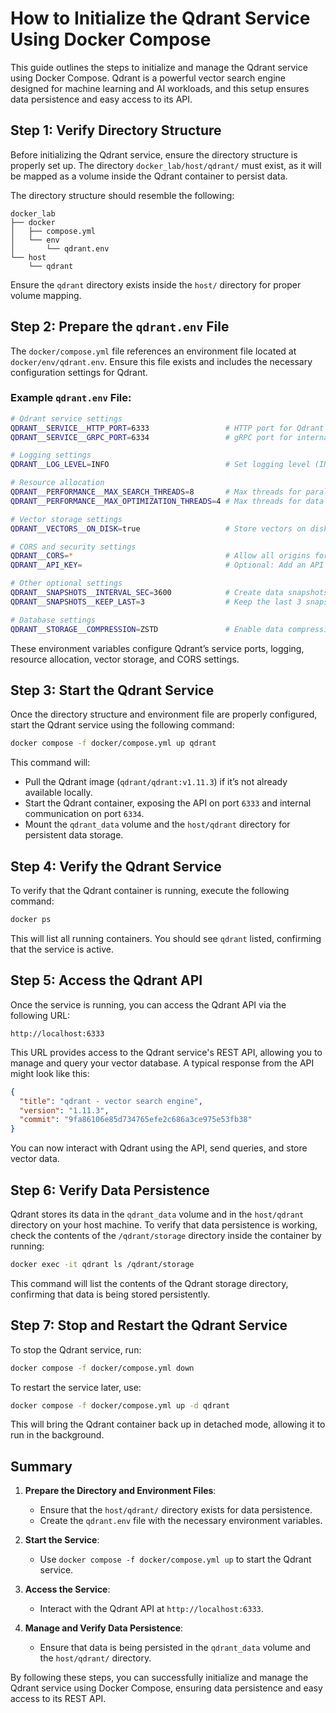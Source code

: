 # How to Initialize the Qdrant Service Using Docker Compose

This guide outlines the steps to initialize and manage the Qdrant service using Docker Compose. Qdrant is a powerful vector search engine designed for machine learning and AI workloads, and this setup ensures data persistence and easy access to its API.

## Step 1: Verify Directory Structure

Before initializing the Qdrant service, ensure the directory structure is properly set up. The directory `docker_lab/host/qdrant/` must exist, as it will be mapped as a volume inside the Qdrant container to persist data.

The directory structure should resemble the following:

```
docker_lab
├── docker
│   ├── compose.yml
│   └── env
│       └── qdrant.env
└── host
    └── qdrant
```

Ensure the `qdrant` directory exists inside the `host/` directory for proper volume mapping.

## Step 2: Prepare the `qdrant.env` File

The `docker/compose.yml` file references an environment file located at `docker/env/qdrant.env`. Ensure this file exists and includes the necessary configuration settings for Qdrant.

### Example `qdrant.env` File:

```bash
# Qdrant service settings
QDRANT__SERVICE__HTTP_PORT=6333                 # HTTP port for Qdrant API
QDRANT__SERVICE__GRPC_PORT=6334                 # gRPC port for internal communication

# Logging settings
QDRANT__LOG_LEVEL=INFO                          # Set logging level (INFO, DEBUG, ERROR)

# Resource allocation
QDRANT__PERFORMANCE__MAX_SEARCH_THREADS=8       # Max threads for parallel search (based on CPU capacity)
QDRANT__PERFORMANCE__MAX_OPTIMIZATION_THREADS=4 # Max threads for data optimization processes

# Vector storage settings
QDRANT__VECTORS__ON_DISK=true                   # Store vectors on disk to manage memory efficiently

# CORS and security settings
QDRANT__CORS=*                                  # Allow all origins for cross-origin requests
QDRANT__API_KEY=                                # Optional: Add an API key for secure access

# Other optional settings
QDRANT__SNAPSHOTS__INTERVAL_SEC=3600            # Create data snapshots every hour
QDRANT__SNAPSHOTS__KEEP_LAST=3                  # Keep the last 3 snapshots to manage storage

# Database settings
QDRANT__STORAGE__COMPRESSION=ZSTD               # Enable data compression to optimize storage space
```

These environment variables configure Qdrant’s service ports, logging, resource allocation, vector storage, and CORS settings.

## Step 3: Start the Qdrant Service

Once the directory structure and environment file are properly configured, start the Qdrant service using the following command:

```bash
docker compose -f docker/compose.yml up qdrant
```

This command will:
- Pull the Qdrant image (`qdrant/qdrant:v1.11.3`) if it’s not already available locally.
- Start the Qdrant container, exposing the API on port `6333` and internal communication on port `6334`.
- Mount the `qdrant_data` volume and the `host/qdrant` directory for persistent data storage.

## Step 4: Verify the Qdrant Service

To verify that the Qdrant container is running, execute the following command:

```bash
docker ps
```

This will list all running containers. You should see `qdrant` listed, confirming that the service is active.

## Step 5: Access the Qdrant API

Once the service is running, you can access the Qdrant API via the following URL:

```
http://localhost:6333
```

This URL provides access to the Qdrant service's REST API, allowing you to manage and query your vector database. A typical response from the API might look like this:

```json
{
  "title": "qdrant - vector search engine",
  "version": "1.11.3",
  "commit": "9fa86106e85d734765efe2c686a3ce975e53fb38"
}
```

You can now interact with Qdrant using the API, send queries, and store vector data.

## Step 6: Verify Data Persistence

Qdrant stores its data in the `qdrant_data` volume and in the `host/qdrant` directory on your host machine. To verify that data persistence is working, check the contents of the `/qdrant/storage` directory inside the container by running:

```bash
docker exec -it qdrant ls /qdrant/storage
```

This command will list the contents of the Qdrant storage directory, confirming that data is being stored persistently.

## Step 7: Stop and Restart the Qdrant Service

To stop the Qdrant service, run:

```bash
docker compose -f docker/compose.yml down
```

To restart the service later, use:

```bash
docker compose -f docker/compose.yml up -d qdrant
```

This will bring the Qdrant container back up in detached mode, allowing it to run in the background.

## Summary

1. **Prepare the Directory and Environment Files**:
   - Ensure that the `host/qdrant/` directory exists for data persistence.
   - Create the `qdrant.env` file with the necessary environment variables.

2. **Start the Service**:
   - Use `docker compose -f docker/compose.yml up` to start the Qdrant service.

3. **Access the Service**:
   - Interact with the Qdrant API at `http://localhost:6333`.

4. **Manage and Verify Data Persistence**:
   - Ensure that data is being persisted in the `qdrant_data` volume and the `host/qdrant/` directory.

By following these steps, you can successfully initialize and manage the Qdrant service using Docker Compose, ensuring data persistence and easy access to its REST API.

